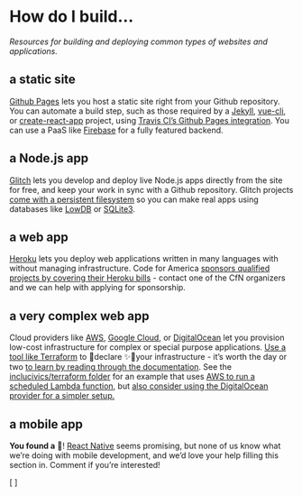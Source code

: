 # How do I build…
*Resources for building and deploying common types of websites and applications.*

## a static site

[Github Pages](https://pages.github.com/) lets you host a static site right from your Github repository.  You can automate a build step, such as those required by a [Jekyll](https://jekyllrb.com/docs/quickstart/), [vue-cli](https://github.com/vuejs/vue-cli/), or [create-react-app](https://github.com/facebook/create-react-app) project, using [Travis CI’s Github Pages integration](https://docs.travis-ci.com/user/deployment/pages/).   You can use a PaaS like [Firebase](https://firebase.google.com/) for a fully featured backend.

## a Node.js app

[Glitch](https://glitch.com/) lets you develop and deploy live Node.js apps directly from the site for free, and keep your work in sync with a Github repository.  Glitch projects [come with a persistent filesystem](https://glitch.com/faq#db) so you can make real apps using databases like [LowDB](https://glitch.com/edit/#!/low-db) or [SQLite3](https://glitch.com/edit/#!/sqlite3-db?path=README.md:1:0).

## a web app

[Heroku](http://heroku.com/) lets you deploy web applications written in many languages with without managing infrastructure.  Code for America [sponsors qualified projects by covering their Heroku bills](http://brigade.codeforamerica.org/resources/software/heroku) - contact one of the CfN organizers and we can help with applying for sponsorship.

## a very complex web app

Cloud providers like [AWS](http://aws.amazon.com/), [Google Cloud](https://cloud.google.com/), or [DigitalOcean](https://www.digitalocean.com/) let you provision low-cost infrastructure for complex or special purpose applications.  [Use a tool like Terraform](http://terraform.io/) to 🐇declare ✨🎩your infrastructure - it’s worth the day or two [to learn by reading through the documentation](https://www.terraform.io/docs/index.html).  See the [inclucivics/terraform folder](https://github.com/code-for-nashville/inclucivics/tree/master/terraform) for an example that uses [AWS to run a scheduled Lambda function](https://www.terraform.io/docs/providers/aws/index.html), but [also consider using the DigitalOcean provider for a simpler setup.](https://www.terraform.io/docs/providers/do/r/droplet.html)

## a mobile app

**You found a** 🐛! [React Native](https://github.com/facebook/react-native) seems promising, but none of us know what we’re doing with mobile development, and we’d love your help filling this section in.  Comment if you’re interested!

[ ] 

